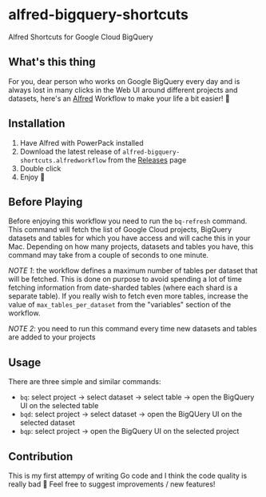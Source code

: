 # alfred-bigquery-shortcuts
Alfred Shortcuts for Google Cloud BigQuery

## What's this thing
For you, dear person who works on Google BigQuery every day and is always lost in many clicks in the Web UI
around different projects and datasets, here's an [Alfred](https://www.alfredapp.com) Workflow to make your life a bit easier! 🤩

## Installation

1. Have Alfred with PowerPack installed
2. Download the latest release of `alfred-bigquery-shortcuts.alfredworkflow` from the [Releases](https://github.com/ralbertazzi/alfred-bigquery-shortcuts/releases) page
3. Double click
4. Enjoy 🍒

## Before Playing

Before enjoying this workflow you need to run the `bq-refresh` command.
This command will fetch the list of Google Cloud projects, BigQuery datasets and tables for which you have access and
will cache this in your Mac. Depending on how many projects, datasets and tables you have, this command may take from a couple
of seconds to one minute.

_NOTE 1_: the workflow defines a maximum number of tables per dataset that will be fetched. This is done on purpose to avoid
spending a lot of time fetching information from date-sharded tables (where each shard is a separate table). If you really
wish to fetch even more tables, increase the value of `max_tables_per_dataset` from the "variables" section of the workflow.

_NOTE 2_: you need to run this command every time new datasets and tables are added to your projects

## Usage

There are three simple and similar commands:
* `bq`: select project -> select dataset -> select table -> open the BigQuery UI on the selected table
* `bqd`: select project -> select dataset -> open the BigQUery UI on the selected dataset
* `bqp`: select project -> open the BigQuery UI on the selected project

## Contribution

This is my first attempy of writing Go code and I think the code quality is really bad 🤢
Feel free to suggest improvements / new features!
